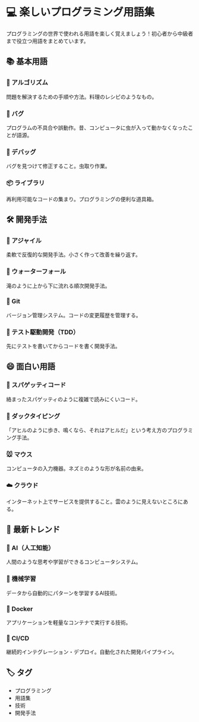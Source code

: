 # 💻 楽しいプログラミング用語集

プログラミングの世界で使われる用語を楽しく覚えましょう！初心者から中級者まで役立つ用語をまとめています。

## 📚 基本用語

### 🎯 アルゴリズム
問題を解決するための手順や方法。料理のレシピのようなもの。

### 🐛 バグ
プログラムの不具合や誤動作。昔、コンピュータに虫が入って動かなくなったことが語源。

### 🔧 デバッグ
バグを見つけて修正すること。虫取り作業。

### 📦 ライブラリ
再利用可能なコードの集まり。プログラミングの便利な道具箱。

## 🛠️ 開発手法

### 🔄 アジャイル
柔軟で反復的な開発手法。小さく作って改善を繰り返す。

### 🌊 ウォーターフォール
滝のように上から下に流れる順次開発手法。

### 🔀 Git
バージョン管理システム。コードの変更履歴を管理する。

### 🧪 テスト駆動開発（TDD）
先にテストを書いてからコードを書く開発手法。

## 😄 面白い用語

### 🍝 スパゲッティコード
絡まったスパゲッティのように複雑で読みにくいコード。

### 🦆 ダックタイピング
「アヒルのように歩き、鳴くなら、それはアヒルだ」という考え方のプログラミング手法。

### 🐭 マウス
コンピュータの入力機器。ネズミのような形が名前の由来。

### ☁️ クラウド
インターネット上でサービスを提供すること。雲のように見えないところにある。

## 🚀 最新トレンド

### 🤖 AI（人工知能）
人間のような思考や学習ができるコンピュータシステム。

### 🧠 機械学習
データから自動的にパターンを学習するAI技術。

### 🐳 Docker
アプリケーションを軽量なコンテナで実行する技術。

### 🚀 CI/CD
継続的インテグレーション・デプロイ。自動化された開発パイプライン。

## 🏷️ タグ

- プログラミング
- 用語集
- 技術
- 開発手法